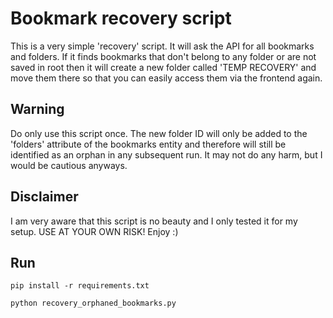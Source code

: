 # Bookmark recovery script
This is a very simple 'recovery' script. It will ask the API for all bookmarks
and folders. If it finds bookmarks that don't belong to any folder or are not
saved in root then it will create a new folder called 'TEMP RECOVERY' and move
them there so that you can easily access them via the frontend again.

## Warning
Do only use this script once. The new folder ID will only be added to the
'folders' attribute of the bookmarks entity and therefore will still be
identified as an orphan in any subsequent run. It may not do any harm, but I
would be cautious anyways.

## Disclaimer
I am very aware that this script is no beauty and I only tested it for my
setup.
USE AT YOUR OWN RISK! Enjoy :)


## Run
`pip install -r requirements.txt`

`python recovery_orphaned_bookmarks.py`

